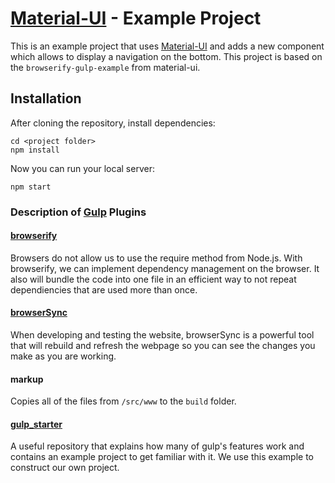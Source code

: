 # [Material-UI](http://callemall.github.io/material-ui/) - Example Project

This is an example project that uses [Material-UI](http://callemall.github.io/material-ui/)
and adds a new component which allows to display a navigation on the bottom.
This project is based on the `browserify-gulp-example` from material-ui.

## Installation
After cloning the repository, install dependencies:
```
cd <project folder>
npm install
```

Now you can run your local server:
```
npm start
```

### Description of [Gulp](https://github.com/gulpjs/gulp) Plugins


#### [browserify](https://github.com/substack/node-browserify)
Browsers do not allow us to use the require method from Node.js. With browserify, we can
implement dependency management on the browser. It also will bundle the code into one file
in an efficient way to not repeat dependiencies that are used more than once.

#### [browserSync](http://www.browsersync.io/)
When developing and testing the website, browserSync is a powerful tool that will rebuild
and refresh the webpage so you can see the changes you make as you are working.

#### markup
Copies all of the files from `/src/www` to the `build` folder.

#### [gulp_starter](https://github.com/greypants/gulp-starter)
A useful repository that explains how many of gulp's features work and contains an example
project to get familiar with it. We use this example to construct our own project.
